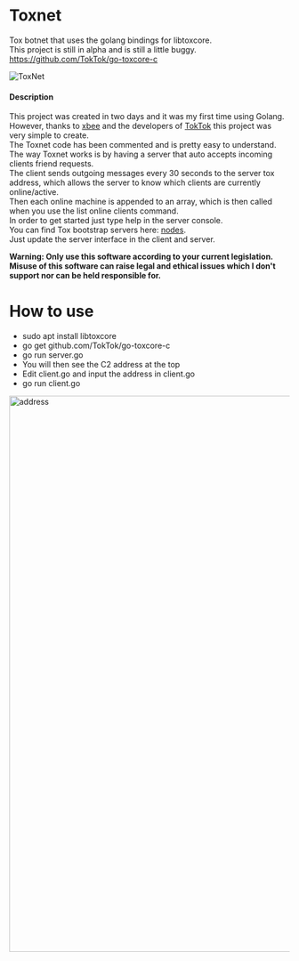 # Toxnet

Tox botnet that uses the golang bindings for libtoxcore.  
This project is still in alpha and is still a little buggy.  
https://github.com/TokTok/go-toxcore-c

![ToxNet](https://i.imgur.com/eoDjqMb.png?raw=true)

#### Description
This project was created in two days and it was my first time using Golang.  
However, thanks to [xbee](https://github.com/xbee) and the developers of [TokTok](https://github.com/TokTok) this project was very simple to create.  
The Toxnet code has been commented and is pretty easy to understand.  
The way Toxnet works is by having a server that auto accepts incoming clients friend requests.  
The client sends outgoing messages every 30 seconds to the server tox address, which allows the server to know which clients are currently online/active.  
Then each online machine is appended to an array, which is then called when you use the list online clients command.  
In order to get started just type help in the server console.  
You can find Tox bootstrap servers here: [nodes](https://nodes.tox.chat).  
Just update the server interface in the client and server.  


__Warning: Only use this software according to your current legislation. Misuse of this software can raise legal and ethical issues which I don't support nor can be held responsible for.__

How to use
==========
* sudo apt install libtoxcore
* go get github.com/TokTok/go-toxcore-c
* go run server.go
* You will then see the C2 address at the top
* Edit client.go and input the address in client.go
* go run client.go
<img src="https://i.imgur.com/M4rURRO.png" alt="address" width="1000" height="auto">
